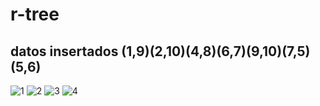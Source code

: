 # r-tree
## datos insertados (1,9)(2,10)(4,8)(6,7)(9,10)(7,5)(5,6)
![1](https://github.com/yerson001/r-tree/blob/second-r-tree/IMG/1.PNG)
![2](https://github.com/yerson001/r-tree/blob/second-r-tree/IMG/2.PNG)
![3](https://github.com/yerson001/r-tree/blob/second-r-tree/IMG/3.PNG)
![4](https://github.com/yerson001/r-tree/blob/second-r-tree/IMG/4.PNG)
